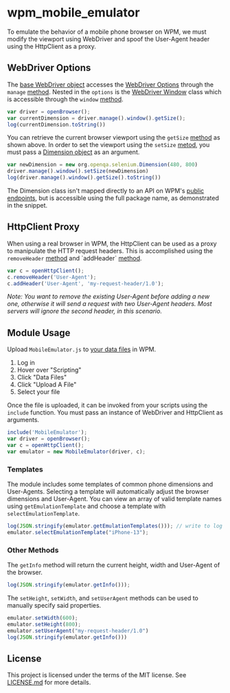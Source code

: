 # wpm_mobile_emulator

To emulate the behavior of a mobile phone browser on WPM, we must modify the viewport using WebDriver and spoof the User-Agent header using the HttpClient as a proxy.

## WebDriver Options

The [base WebDriver object](https://www.selenium.dev/selenium/docs/api/java/org/openqa/selenium/remote/RemoteWebDriver.html) accesses the [WebDriver Options](https://www.selenium.dev/selenium/docs/api/java/org/openqa/selenium/WebDriver.Options.html) through the `manage` [method](https://www.selenium.dev/selenium/docs/api/java/org/openqa/selenium/remote/RemoteWebDriver.html#manage\(\)). Nested in the `options` is the [WebDriver Window](https://www.selenium.dev/selenium/docs/api/java/org/openqa/selenium/WebDriver.Window.html) class which is accessible through the `window` [method](https://www.selenium.dev/selenium/docs/api/java/org/openqa/selenium/WebDriver.Options.html#window\(\)).

```javascript
var driver = openBrowser();
var currentDimension = driver.manage().window().getSize();
log(currentDimension.toString())
```

You can retrieve the current browser viewport using the `getSize` [method](https://www.selenium.dev/selenium/docs/api/java/org/openqa/selenium/WebDriver.Window.html#getSize\(\)) as shown above. In order to set the viewport using the `setSize` [metod](https://www.selenium.dev/selenium/docs/api/java/org/openqa/selenium/WebDriver.Window.html#setSize\(org.openqa.selenium.Dimension\)), you must pass a [Dimension object](https://www.selenium.dev/selenium/docs/api/java/org/openqa/selenium/Dimension.html) as an argument.

```javascript
var newDimension = new org.openqa.selenium.Dimension(480, 800)
driver.manage().window().setSize(newDimension)
log(driver.manage().window().getSize().toString())
```

The Dimension class isn't mapped directly to an API on WPM's [public endpoints](http://docs.ultrawpm.com/testscript-api/biz/neustar/wpm/api/package-summary.html), but is accessible using the full package name, as demonstrated in the snippet.

## HttpClient Proxy

When using a real browser in WPM, the HttpClient can be used as a proxy to manipulate the HTTP request headers. This is accomplished using the `removeHeader` [method](http://docs.ultrawpm.com/testscript-api/biz/neustar/wpm/api/HttpClient.html#removeHeader\(java.lang.String\)) and `addHeader` [method](http://docs.ultrawpm.com/testscript-api/biz/neustar/wpm/api/HttpClient.html#addHeader\(java.lang.String,%20java.lang.String\)).

```javascript
var c = openHttpClient();
c.removeHeader('User-Agent');
c.addHeader('User-Agent', 'my-request-header/1.0');
```

_Note: You want to remove the existing User-Agent before adding a new one, otherwise it will send a request with two User-Agent headers. Most servers will ignore the second header, in this scenario._

## Module Usage

Upload `MobileEmulator.js` to [your data files](https://script.ultrawpm.com/#/files) in WPM.

1. Log in
2. Hover over "Scripting"
3. Click "Data Files"
4. Click "Upload A File"
5. Select your file

Once the file is uploaded, it can be invoked from your scripts using the `include` function. You must pass an instance of WebDriver and HttpClient as arguments.

```javascript
include('MobileEmulator');
var driver = openBrowser();
var c = openHttpClient();
var emulator = new MobileEmulator(driver, c);
```

### Templates

The module includes some templates of common phone dimensions and User-Agents. Selecting a template will automatically adjust the browser dimensions and User-Agent. You can view an array of valid template names using `getEmulationTemplate` and choose a template with `selectEmulationTemplate`.

```javascript
log(JSON.stringify(emulator.getEmulationTemplates())); // write to log buffer
emulator.selectEmulationTemplate("iPhone-13");
```

### Other Methods

The `getInfo` method will return the current height, width and User-Agent of the browser.

```javascript
log(JSON.stringify(emulator.getInfo()));
```

The `setHeight`, `setWidth`, and `setUserAgent` methods can be used to manually specify said properties.

```javascript
emulator.setWidth(600);
emulator.setHeight(800);
emulator.setUserAgent("my-request-header/1.0")
log(JSON.stringify(emulator.getInfo()))
```

## License

This project is licensed under the terms of the MIT license. See [LICENSE.md](LICENSE.md) for more details.